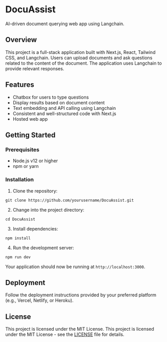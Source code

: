 # DocuAssist

AI-driven document querying web app using Langchain.

## Overview

This project is a full-stack application built with Next.js, React, Tailwind CSS, and Langchain. Users can upload documents and ask questions related to the content of the document. The application uses Langchain to provide relevant responses.

## Features

- Chatbox for users to type questions
- Display results based on document content
- Text embedding and API calling using Langchain
- Consistent and well-structured code with Next.js
- Hosted web app

## Getting Started

### Prerequisites

- Node.js v12 or higher
- npm or yarn

### Installation

1. Clone the repository:

```
git clone https://github.com/yourusername/DocuAssist.git
```

2. Change into the project directory:

```
cd DocuAssist
```

3. Install dependencies:

```
npm install
```

4. Run the development server:

```
npm run dev
```

Your application should now be running at `http://localhost:3000`.

## Deployment

Follow the deployment instructions provided by your preferred platform (e.g., Vercel, Netlify, or Heroku).

## License

This project is licensed under the MIT License. This project is licensed under the MIT License - see the [LICENSE](LICENSE) file for details.

